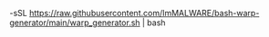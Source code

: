  -sSL https://raw.githubusercontent.com/ImMALWARE/bash-warp-generator/main/warp_generator.sh | bash
